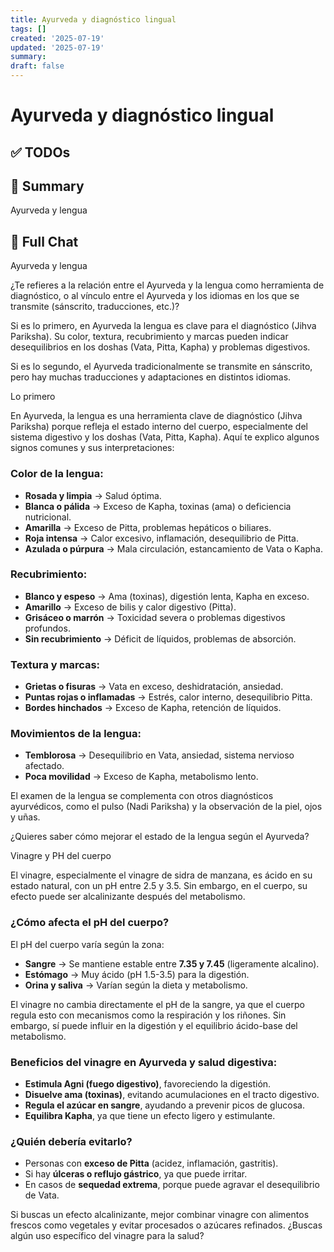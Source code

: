 ```yaml
---
title: Ayurveda y diagnóstico lingual
tags: []
created: '2025-07-19'
updated: '2025-07-19'
summary:
draft: false
---
```


# Ayurveda y diagnóstico lingual

## ✅ TODOs


## 📌 Summary
Ayurveda y lengua

## 🧠 Full Chat


Ayurveda y lengua 



¿Te refieres a la relación entre el Ayurveda y la lengua como herramienta de diagnóstico, o al vínculo entre el Ayurveda y los idiomas en los que se transmite (sánscrito, traducciones, etc.)?  

Si es lo primero, en Ayurveda la lengua es clave para el diagnóstico (Jihva Pariksha). Su color, textura, recubrimiento y marcas pueden indicar desequilibrios en los doshas (Vata, Pitta, Kapha) y problemas digestivos.  

Si es lo segundo, el Ayurveda tradicionalmente se transmite en sánscrito, pero hay muchas traducciones y adaptaciones en distintos idiomas.

Lo primero

En Ayurveda, la lengua es una herramienta clave de diagnóstico (Jihva Pariksha) porque refleja el estado interno del cuerpo, especialmente del sistema digestivo y los doshas (Vata, Pitta, Kapha). Aquí te explico algunos signos comunes y sus interpretaciones:  

### **Color de la lengua:**  
- **Rosada y limpia** → Salud óptima.  
- **Blanca o pálida** → Exceso de Kapha, toxinas (ama) o deficiencia nutricional.  
- **Amarilla** → Exceso de Pitta, problemas hepáticos o biliares.  
- **Roja intensa** → Calor excesivo, inflamación, desequilibrio de Pitta.  
- **Azulada o púrpura** → Mala circulación, estancamiento de Vata o Kapha.  

### **Recubrimiento:**  
- **Blanco y espeso** → Ama (toxinas), digestión lenta, Kapha en exceso.  
- **Amarillo** → Exceso de bilis y calor digestivo (Pitta).  
- **Grisáceo o marrón** → Toxicidad severa o problemas digestivos profundos.  
- **Sin recubrimiento** → Déficit de líquidos, problemas de absorción.  

### **Textura y marcas:**  
- **Grietas o fisuras** → Vata en exceso, deshidratación, ansiedad.  
- **Puntas rojas o inflamadas** → Estrés, calor interno, desequilibrio Pitta.  
- **Bordes hinchados** → Exceso de Kapha, retención de líquidos.  

### **Movimientos de la lengua:**  
- **Temblorosa** → Desequilibrio en Vata, ansiedad, sistema nervioso afectado.  
- **Poca movilidad** → Exceso de Kapha, metabolismo lento.  

El examen de la lengua se complementa con otros diagnósticos ayurvédicos, como el pulso (Nadi Pariksha) y la observación de la piel, ojos y uñas.  

¿Quieres saber cómo mejorar el estado de la lengua según el Ayurveda?

Vinagre y PH del cuerpo

El vinagre, especialmente el vinagre de sidra de manzana, es ácido en su estado natural, con un pH entre 2.5 y 3.5. Sin embargo, en el cuerpo, su efecto puede ser alcalinizante después del metabolismo.  

### **¿Cómo afecta el pH del cuerpo?**  
El pH del cuerpo varía según la zona:  
- **Sangre** → Se mantiene estable entre **7.35 y 7.45** (ligeramente alcalino).  
- **Estómago** → Muy ácido (pH 1.5-3.5) para la digestión.  
- **Orina y saliva** → Varían según la dieta y metabolismo.  

El vinagre no cambia directamente el pH de la sangre, ya que el cuerpo regula esto con mecanismos como la respiración y los riñones. Sin embargo, sí puede influir en la digestión y el equilibrio ácido-base del metabolismo.  

### **Beneficios del vinagre en Ayurveda y salud digestiva:**  
- **Estimula Agni (fuego digestivo)**, favoreciendo la digestión.  
- **Disuelve ama (toxinas)**, evitando acumulaciones en el tracto digestivo.  
- **Regula el azúcar en sangre**, ayudando a prevenir picos de glucosa.  
- **Equilibra Kapha**, ya que tiene un efecto ligero y estimulante.  

### **¿Quién debería evitarlo?**  
- Personas con **exceso de Pitta** (acidez, inflamación, gastritis).  
- Si hay **úlceras o reflujo gástrico**, ya que puede irritar.  
- En casos de **sequedad extrema**, porque puede agravar el desequilibrio de Vata.  

Si buscas un efecto alcalinizante, mejor combinar vinagre con alimentos frescos como vegetales y evitar procesados o azúcares refinados. ¿Buscas algún uso específico del vinagre para la salud?